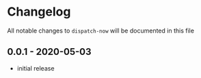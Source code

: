 # Changelog

All notable changes to `dispatch-now` will be documented in this file

## 0.0.1 - 2020-05-03

- initial release
